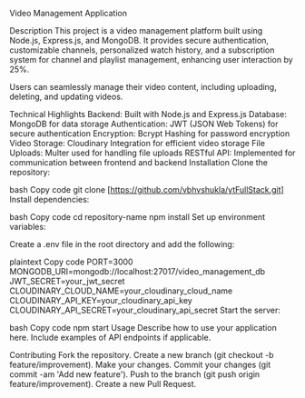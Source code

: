 Video Management Application

Description
This project is a video management platform built using Node.js, Express.js, and MongoDB. It provides secure authentication, customizable channels, personalized watch history, and a subscription system for channel and playlist management, enhancing user interaction by 25%.

Users can seamlessly manage their video content, including uploading, deleting, and updating videos.

Technical Highlights
Backend: Built with Node.js and Express.js
Database: MongoDB for data storage
Authentication: JWT (JSON Web Tokens) for secure authentication
Encryption: Bcrypt Hashing for password encryption
Video Storage: Cloudinary Integration for efficient video storage
File Uploads: Multer used for handling file uploads
RESTful API: Implemented for communication between frontend and backend
Installation
Clone the repository:

bash
Copy code
git clone [https://github.com/vbhvshukla/ytFullStack.git]
Install dependencies:

bash
Copy code
cd repository-name
npm install
Set up environment variables:

Create a .env file in the root directory and add the following:

plaintext
Copy code
PORT=3000
MONGODB_URI=mongodb://localhost:27017/video_management_db
JWT_SECRET=your_jwt_secret
CLOUDINARY_CLOUD_NAME=your_cloudinary_cloud_name
CLOUDINARY_API_KEY=your_cloudinary_api_key
CLOUDINARY_API_SECRET=your_cloudinary_api_secret
Start the server:

bash
Copy code
npm start
Usage
Describe how to use your application here. Include examples of API endpoints if applicable.

Contributing
Fork the repository.
Create a new branch (git checkout -b feature/improvement).
Make your changes.
Commit your changes (git commit -am 'Add new feature').
Push to the branch (git push origin feature/improvement).
Create a new Pull Request.
